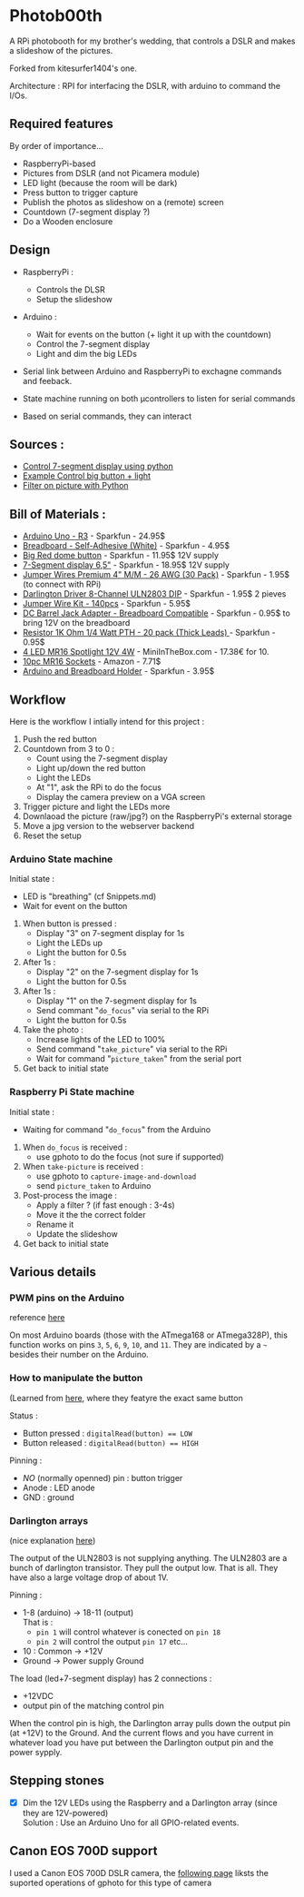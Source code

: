 # Photob00th

A RPi photobooth for my brother's wedding, that controls a DSLR and makes a slideshow of the pictures.

Forked from kitesurfer1404's one.

Architecture : RPI for interfacing the DSLR, with arduino to command the I/Os.


## Required features
By order of importance...
* RaspberryPi-based
* Pictures from DSLR (and not Picamera module)
* LED light (because the room will be dark)
* Press button to trigger capture
* Publish the photos as slideshow on a (remote) screen
* Countdown (7-segment display ?)
* Do a Wooden enclosure

## Design

* RaspberryPi :
  * Controls the DLSR
  * Setup the slideshow
* Arduino :
  * Wait for events on the button (+ light it up with the countdown)
  * Control the 7-segment display
  * Light and dim the big LEDs

* Serial link between Arduino and RaspberryPi to exchagne commands and feeback.
* State machine running on both µcontrollers to listen for serial commands
* Based on serial commands, they can interact

## Sources :
* [Control 7-segment display using python](https://raspi.tv/2015/how-to-drive-a-7-segment-display-directly-on-raspberry-pi-in-python)
* [Example Control big button + light](https://photos.google.com/share/AF1QipOwxhytRgeDRXFwA8Ee42yeQ1euaZ-cLYzybYsmrUi8KKORaJuT7p9L6YDLRAZysg?key=M21aS3pQQjdpRG1kOW1rbjFnOWdjWldQTEpFVGtR)
* [Filter on picture with Python](https://www.practicepython.org/blog/2016/12/20/instagram-filters-python.html)

## Bill of Materials :
* [Arduino Uno - R3](https://www.sparkfun.com/products/11021) - Sparkfun - 24.95$
* [Breadboard - Self-Adhesive (White)](https://www.sparkfun.com/products/12002) - Sparkfun - 4.95$
* [Big Red dome button](https://www.sparkfun.com/products/9181) - Sparkfun - 11.95$
  12V supply
* [7-Segment display 6,5"](https://www.sparkfun.com/products/8530) - Sparkfun - 18.95$
  12V supply
* [Jumper Wires Premium 4" M/M - 26 AWG (30 Pack)](https://www.sparkfun.com/products/14284) - Sparkfun - 1.95$
  (to connect with RPi)
* [Darlington Driver 8-Channel ULN2803 DIP](https://www.sparkfun.com/products/312) - Sparkfun - 1.95$
  2 pieves
* [Jumper Wire Kit - 140pcs](https://www.sparkfun.com/products/124) - Sparkfun - 5.95$
* [DC Barrel Jack Adapter - Breadboard Compatible](https://www.sparkfun.com/products/10811) - Sparkfun - 0.95$
  to bring 12V on the breadboard
* [Resistor 1K Ohm 1/4 Watt PTH - 20 pack (Thick Leads) ](https://www.sparkfun.com/products/14492) - Sparkfun - 0.95$
* [4 LED MR16 Spotlight 12V 4W](https://www.miniinthebox.com/en/p/10pcs-dimmable-mr16-4w-4x1w-400lm-warm-white-white-cool-white-led-light-spot-lamp-dc12v_p2343919.html?prm=2.18.104.0) - MiniInTheBox.com - 17.38€ for 10.
* [10pc MR16 Sockets](https://www.amazon.com/Glo-shine-Halogen-Ceramic-Connector-Adapter/dp/B00Y7GRGZ0) - Amazon - 7.71$
* [Arduino and Breadboard Holder](https://www.sparkfun.com/products/11235) - Sparkfun - 3.95$



## Workflow
Here is the workflow I intially intend for this project :
1. Push the red button
2. Countdown from 3 to 0 :
    - Count using the 7-segment display
    - Light up/down the red button
    - Light the LEDs
    - At "1", ask the RPi to do the focus
    - Display the camera preview on a VGA screen
3. Trigger picture and light the LEDs more
4. Downlaoad the picture (raw/jpg?) on the RaspberryPi's external storage
5. Move a jpg version to the webserver backend
6. Reset the setup

### Arduino State machine

Initial state :
 - LED is "breathing" (cf Snippets.md)
 - Wait for event on the button

1. When button is pressed :  
    - Display "3" on 7-segment display for 1s
    - Light the LEDs up
    - Light the button for 0.5s
2. After 1s :
    - Display "2" on the 7-segment display for 1s
    - Light the button for 0.5s
3. After 1s :
    - Display "1" on the 7-segment display for 1s
    - Send commant "`do_focus`" via serial to the RPi
    - Light the button for 0.5s
4. Take the photo :
    - Increase lights of the LED to 100%
    - Send command "`take_picture`" via serial to the RPi
    - Wait for command "`picture_taken`" from the serial port
5. Get back to initial state

### Raspberry Pi State machine

Initial state :
 - Waiting for command "`do_focus`" from the Arduino

1. When `do_focus` is received :
    - use gphoto to do the focus (not sure if supported)
2. When `take-picture` is received :
    - use gphoto to `capture-image-and-download`
    - send `picture_taken` to Arduino
3. Post-process the image :
    - Apply a filter ? (if fast enough : 3-4s)
    - Move it the the correct folder
    - Rename it
    - Update the slideshow
4. Get back to initial state


## Various details

### PWM pins on the Arduino
reference [here](https://www.arduino.cc/reference/en/language/functions/analog-io/analogwrite/)

On most Arduino boards (those with the ATmega168 or ATmega328P), this function works on pins `3`, `5`, `6`, `9`, `10`, and `11`.
They are indicated by a `~` besides their number on the Arduino.

### How to manipulate the button
(Learned from [here](https://learn.sparkfun.com/tutorials/reaction-timer), where they featyre the exact same button

Status :
* Button pressed : `digitalRead(button) == LOW`
* Button released : `digitalRead(button) == HIGH`

Pinning :
* *NO* (normally openned) pin : button trigger
* Anode : LED anode
* GND : ground

### Darlington arrays
(nice explanation [here](https://forum.arduino.cc/index.php?topic=157018.0))

The output of the ULN2803 is not supplying anything. The ULN2803 are a bunch of darlington transistor.
They pull the output low. That is all. They have also a large voltage drop of about 1V.

Pinning :
* 1-8 (arduino) -> 18-11 (output)  
That is :
  * `pin 1` will control whatever is conected on `pin 18`
  * `pin 2` will control the output `pin 17`
    etc...
* 10 : Common -> +12V
* Ground -> Power supply Ground

The load (led+7-segment display) has 2 connections :
* +12VDC
* output pin of the matching control pin

When the control pin is high, the Darlington array pulls down the output pin (at +12V) to the Ground. And the current flows and you have current in whatever load you have put between the Darlington output pin and the power sypply.

## Stepping stones
- [x] Dim the 12V LEDs using the Raspberry and a Darlington array (since they are 12V-powered)   
    Solution : Use an Arduino Uno for all GPIO-related events.

## Canon EOS 700D support
I used a Canon EOS 700D DSLR camera, the [following page](CanonEOS700D.md) liksts the suported operations of gphoto for this type of camera
